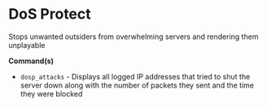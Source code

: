 # DoS Protect

Stops unwanted outsiders from overwhelming servers and rendering them unplayable




**Command(s)**
- `dosp_attacks` - Displays all logged IP addresses that tried to shut the server down along with the number of packets they sent and the time they were blocked